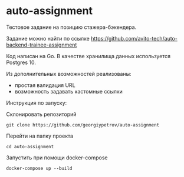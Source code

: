 # auto-assignment
Тестовое задание на позицию стажера-бэкендера.

Задание можно найти по ссылке https://github.com/avito-tech/auto-backend-trainee-assignment

Код написан на Go. 
В качестве хранилища данных используется Postgres 10.

Из дополнительных возможностей реализованы:
 - простая валидация URL
 - возможность задавать кастомные ссылки

Инструкция по запуску:

Склонировать репозиторий 
```shell script
git clone https://github.com/georgiypetrov/auto-assignment
```
Перейти на папку проекта 
```shell script
cd auto-assignment
```
Запустить при помощи docker-compose
```shell script
docker-compose up --build
```